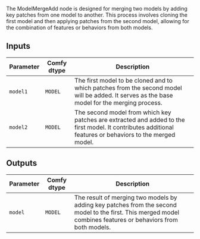 
The ModelMergeAdd node is designed for merging two models by adding key patches from one model to another. This process involves cloning the first model and then applying patches from the second model, allowing for the combination of features or behaviors from both models.

## Inputs

| Parameter | Comfy dtype | Description |
|-----------|-------------|-------------|
| `model1`  | `MODEL`     | The first model to be cloned and to which patches from the second model will be added. It serves as the base model for the merging process. |
| `model2`  | `MODEL`     | The second model from which key patches are extracted and added to the first model. It contributes additional features or behaviors to the merged model. |

## Outputs

| Parameter | Comfy dtype | Description |
|-----------|-------------|-------------|
| `model`   | `MODEL`     | The result of merging two models by adding key patches from the second model to the first. This merged model combines features or behaviors from both models. |
